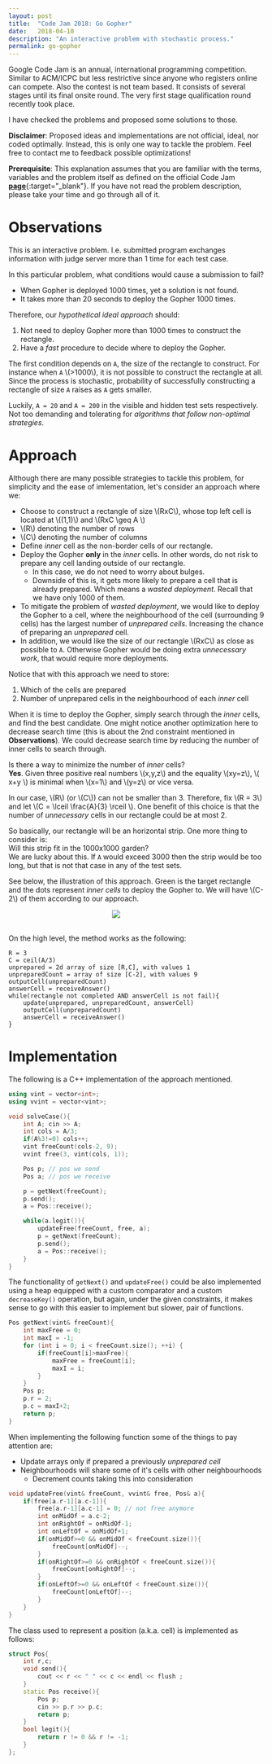 ```yaml
---
layout: post
title:  "Code Jam 2018: Go Gopher"
date:   2018-04-10
description: "An interactive problem with stochastic process."
permalink: go-gopher
---
```


<p class="info">Google Code Jam is an annual, international programming competition. Similar to ACM/ICPC but less restrictive since anyone who registers online can compete. Also the contest is not team based. It consists of several stages until its final onsite round. The very first stage qualification round recently took place.</p>

I have checked the problems and proposed some solutions to those. 

**Disclaimer**: Proposed ideas and implementations are not official, ideal, nor coded optimally. Instead, this is only one way to tackle the problem. Feel free to contact me to feedback possible optimizations!

**Prerequisite**: This explanation assumes that you are familiar with the terms, variables and the problem itself as defined on the official Code Jam [**page**](https://codejam.withgoogle.com/2018/){:target="_blank"}. If you have not read the problem description, please take your time and go through all of it.


# Observations

This is an interactive problem. I.e. submitted program exchanges information with judge server more than 1 time for each test case. 

In this particular problem, what conditions would cause a submission to fail?
- When Gopher is deployed 1000 times, yet a solution is not found.
- It takes more than 20 seconds to deploy the Gopher 1000 times.

Therefore, our *hypothetical ideal approach* should:
1. Not need to deploy Gopher more than 1000 times to construct the rectangle.
2. Have a *fast* procedure to decide where to deploy the Gopher.

The first condition depends on `A`, the size of the rectangle to construct. For instance when `A` \\(>1000\\), it is not possible to construct the rectangle at all. Since the process is stochastic, probability of successfully constructing a rectangle of size `A` raises as `A` gets smaller.

Luckily, `A = 20` and `A = 200` in the visible and hidden test sets respectively. Not too demanding and tolerating for *algorithms that follow non-optimal strategies*.

# Approach

Although there are many possible strategies to tackle this problem, for simplicity and the ease of imlementation, let's consider an approach where we:
- Choose to construct a rectangle of size \\(RxC\\), whose top left cell is located at \\((1,1)\\) and \\(RxC \geq A \\)
- \\(R\\) denoting the number of rows
- \\(C\\) denoting the number of columns
- Define *inner* cell as the non-border cells of our rectangle.
- Deploy the Gopher **only** in the *inner* cells. In other words, do not risk to prepare any cell landing outside of our rectangle.
    - In this case, we do not need to worry about bulges. 
    - Downside of this is, it gets more likely to prepare a cell that is already prepared. Which means a *wasted deployment*. Recall that we have only 1000 of them.
- To mitigate the problem of *wasted deployment*, we would like to deploy the Gopher to a cell, where the neighbourhood of the cell (surrounding 9 cells) has the largest number of *unprepared cells*. Increasing the chance of preparing an *unprepared* cell.
- In addition, we would like the size of our rectangle \\(RxC\\) as close as possible to `A`. Otherwise Gopher would be doing extra *unnecessary work*, that would require more deployments.

Notice that with this approach we need to store: 

1. Which of the cells are prepared
2. Number of unprepared cells in the neighbourhood of each *inner* cell

When it is time to deploy the Gopher, simply search through the *inner* cells, and find the best candidate. One might notice another optimization here to decrease search time (this is about the 2nd constraint mentioned in **Observations**). We could decrease search time by reducing the number of inner cells to search through.

Is there a way to minimize the number of *inner* cells?  
**Yes**. Given three positive real numbers \\(x,y,z\\) and the equality \\(xy=z\\), \\( x+y \\) is minimal when \\(x=1\\) and \\(y=z\\) or vice versa.

In our case, \\(R\\) (or \\(C\\)) can not be smaller than 3. Therefore, fix \\(R = 3\\) and let \\(C = \lceil \frac{A}{3} \rceil  \\). One benefit of this choice is that the number of *unnecessary* cells in our rectangle could be at most 2. 

So basically, our rectangle will be an horizontal strip. One more thing to consider is:  
Will this strip fit in the 1000x1000 garden?  
We are lucky about this. If `A` would exceed 3000 then the strip would be too long, but that is not that case in any of the test sets.

See below, the illustration of this approach. Green is the target rectangle and the dots represent *inner cells* to deploy the Gopher to. We will have \\(C-2\\) of them  according to our approach.

<center><img src="/assets/go-gopher-approach.svg" style="margin-right:80px"></center>
<br>

On the high level, the method works as the following:
```
R = 3
C = ceil(A/3)
unprepared = 2d array of size [R,C], with values 1
unpreparedCount = array of size [C-2], with values 9
outputCell(unpreparedCount)
answerCell = receiveAnswer()
while(rectangle not completed AND answerCell is not fail){
    update(unprepared, unpreparedCount, answerCell)
    outputCell(unpreparedCount)
    answerCell = receiveAnswer()
}
```

# Implementation

The following is a C++ implementation of the approach mentioned.

```cpp
using vint = vector<int>;
using vvint = vector<vint>;

void solveCase(){
    int A; cin >> A;
    int cols = A/3;
    if(A%3!=0) cols++;
    vint freeCount(cols-2, 9);
    vvint free(3, vint(cols, 1));

    Pos p; // pos we send
    Pos a; // pos we receive

    p = getNext(freeCount);
    p.send();
    a = Pos::receive();

    while(a.legit()){
        updateFree(freeCount, free, a);
        p = getNext(freeCount);
        p.send();
        a = Pos::receive();
    }
}
```

The functionality of `getNext()` and `updateFree()` could be also implemented using a heap equipped with a custom comparator and a custom `decreaseKey()` operation, but again, under the given constraints, it makes sense to go with this easier to implement but slower, pair of functions.

```cpp
Pos getNext(vint& freeCount){
    int maxFree = 0;
    int maxI = -1;
    for (int i = 0; i < freeCount.size(); ++i) {
        if(freeCount[i]>maxFree){
            maxFree = freeCount[i];
            maxI = i;
        }
    }
    Pos p;
    p.r = 2;
    p.c = maxI+2;
    return p;
}
```
When implementing the following function some of the things to pay attention are:
- Update arrays only if prepared a previously *unprepared cell*
- Neighbourhoods will share some of it's cells with other neighbourhoods
    - Decrement counts taking this into consideration

```cpp
void updateFree(vint& freeCount, vvint& free, Pos& a){
    if(free[a.r-1][a.c-1]){
        free[a.r-1][a.c-1] = 0; // not free anymore
        int onMidOf = a.c-2;
        int onRightOf = onMidOf-1;
        int onLeftOf = onMidOf+1;
        if(onMidOf>=0 && onMidOf < freeCount.size()){
            freeCount[onMidOf]--;
        }
        if(onRightOf>=0 && onRightOf < freeCount.size()){
            freeCount[onRightOf]--;
        }
        if(onLeftOf>=0 && onLeftOf < freeCount.size()){
            freeCount[onLeftOf]--;
        }
    }
}
```

The class used to represent a position (a.k.a. cell) is implemented as follows:
```cpp
struct Pos{
    int r,c;
    void send(){
        cout << r << " " << c << endl << flush ;
    }
    static Pos receive(){
        Pos p;
        cin >> p.r >> p.c;
        return p;
    }
    bool legit(){
        return r != 0 && r != -1;
    }
};
```


